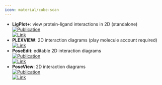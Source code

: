 ```yaml
---
icon: material/cube-scan
---
```


- **LigPlot+**: view protein-ligand interactions in 2D (standalone)  
	[![Publication](https://img.shields.io/badge/Publication-Citations:4271-blue?style=for-the-badge&logo=bookstack)](https://doi.org/10.1021/ci200227u)  
	[![Link](https://img.shields.io/badge/Link-online-brightgreen?style=for-the-badge&logo=cachet&logoColor=65FF8F)](http://www.ebi.ac.uk/thornton-srv/software/LigPlus/)  
- **PLEXVIEW**: 2D interaction diagrams (play molecule account required)  
	[![Link](https://img.shields.io/badge/Link-online-brightgreen?style=for-the-badge&logo=cachet&logoColor=65FF8F)](https://open.playmolecule.org/login?from=/tools/plexview)  
- **PoseEdit**: editable 2D interaction diagrams  
	[![Publication](https://img.shields.io/badge/Publication-Citations:29-blue?style=for-the-badge&logo=bookstack)](https://doi.org/10.1007%2Fs10822-023-00522-4)  
	[![Link](https://img.shields.io/badge/Link-online-brightgreen?style=for-the-badge&logo=cachet&logoColor=65FF8F)](https://proteins.plus/help/poseview2)  
- **PoseView**: 2D interaction diagrams  
	[![Publication](https://img.shields.io/badge/Publication-Citations:69-blue?style=for-the-badge&logo=bookstack)](https://doi.org/10.1186/1758-2946-2-S1-P50)  
	[![Link](https://img.shields.io/badge/Link-online-brightgreen?style=for-the-badge&logo=cachet&logoColor=65FF8F)](https://proteins.plus/help/poseview)  
